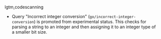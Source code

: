 lgtm,codescanning
* Query "Incorrect integer conversion" (`go/incorrect-integer-conversion`) is promoted from experimental status. This checks for parsing a string to an integer and then assigning it to an integer type of a smaller bit size.
